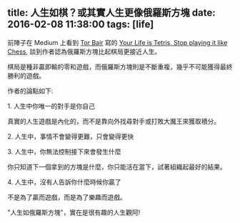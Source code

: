 title: 人生如棋？或其實人生更像俄羅斯方塊
date: 2016-02-08 11:38:00
tags: [life]
---

前陣子在 Medium 上看到 [Tor Bair](https://medium.com/@TorBair) 寫的 [Your Life is Tetris, Stop playing it like Chess](https://medium.com/life-learning/your-life-is-tetris-stop-playing-it-like-chess-4baac6b2750d#.uhonynsf7), 談到作者認為俄羅斯方塊比起棋局更接近人生。  

棋局是種非贏即輸的零和遊戲，而俄羅斯方塊則是不斷重複，幾乎不可能獲得最終勝利的遊戲。  

作者的論點如下:  

1\. 人生中你唯一的對手是你自己  

真實的人生遊戲是內化的，而不是靠向外找尋對手或打敗大魔王來獲取積分。  

2\. 人生中，事情不會變得更難，只會變得更快  

3\. 人生中，你無法控制接下來會發生什麼  

你只知道下一個拿到的方塊是什麼，你只能活在當下，試著組織起最好的結果。  

4\. 人生中，沒有人告訴你什麼時候你贏了  

不是為了贏而遊戲，而是為了樂趣而遊戲。  

"人生如俄羅斯方塊"，實在是很有趣的人生觀阿!